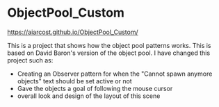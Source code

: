 # ObjectPool_Custom

https://aiarcost.github.io/ObjectPool_Custom/

This is a project that shows how the object pool patterns works. This is based on David Baron's version of the object pool. I have changed this project such as:

 - Creating an Observer pattern for when the "Cannot spawn anymore objects" text should be set active or not 
 - Gave the objects a goal of following the mouse cursor
 - overall look and design of the layout of this scene
